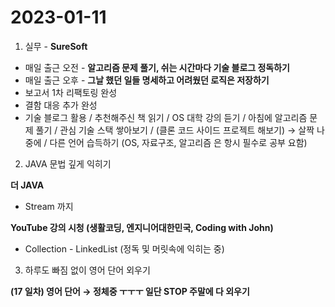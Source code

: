 # 2023-01-11
1. 실무 - **SureSoft**

- 매일 출근 오전 - **알고리즘 문제 풀기, 쉬는 시간마다 기술 블로그 정독하기**
- 매일 출근 오후 - **그날 했던 일들 명세하고 어려웠던 로직은 저장하기**
- 보고서 1차 리팩토링 완성
- 결함 대응 추가 완성
- 기술 블로그 활용 / 추천해주신 책 읽기 / OS 대학 강의 듣기 / 아침에 알고리즘 문제 풀기 / 관심 기술 스택 쌓아보기 / (클론 코드 사이드 프로젝트 해보기) → 살짝 나중에 / 다른 언어 습득하기
(OS, 자료구조, 알고리즘 은 항시 필수로 공부 요함)

 2.  JAVA 문법 깊게 익히기

 **더 JAVA**

  - Stream 까지

 **YouTube 강의 시청 (생활코딩, 엔지니어대한민국, Coding with John)**

 - Collection - LinkedList (정독 및 머릿속에 익히는 중)

 3. 하루도 빠짐 없이 영어 단어 외우기

 **(17 일차) 영어 단어  → 정체중 ㅜㅜㅜ 일단 STOP 주말에 다 외우기**
